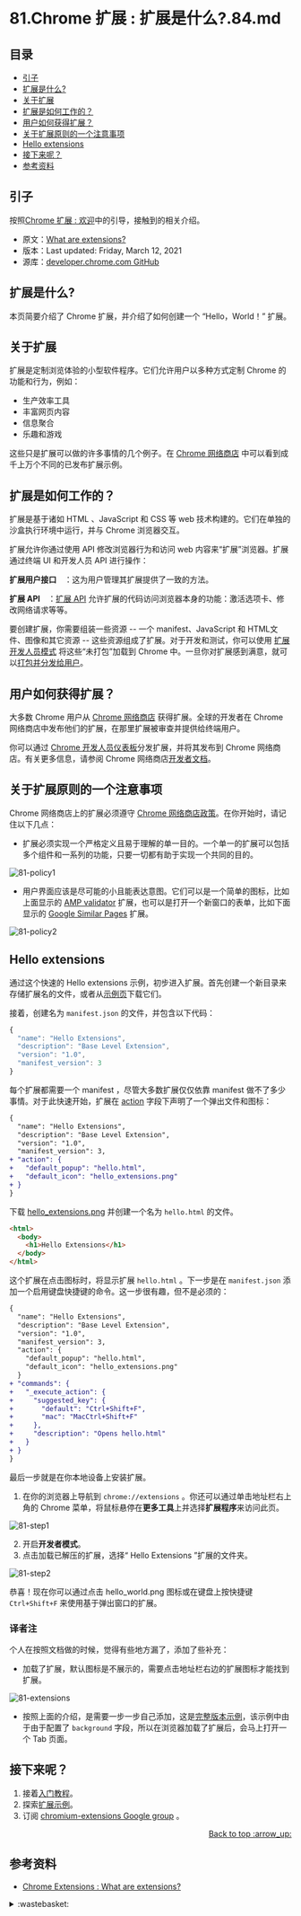 # 81.Chrome 扩展 : 扩展是什么?.84.md
## <a name="index"></a> 目录
- [引子](#start)
- [扩展是什么?](#what)
- [关于扩展](#about)
- [扩展是如何工作的？](#how)
- [用户如何获得扩展？](#get)
- [关于扩展原则的一个注意事项](#note)
- [Hello extensions](#hello)
- [接下来呢？](#next)
- [参考资料](#reference)


## <a name="start"></a> 引子
按照[Chrome 扩展 : 欢迎][url-19]中的引导，接触到的相关介绍。

- 原文：[What are extensions?][url-1]
- 版本：Last updated: Friday, March 12, 2021
- 源库：[developer.chrome.com GitHub][url-2]

## <a name="what"></a> 扩展是什么?
本页简要介绍了 Chrome 扩展，并介绍了如何创建一个 “Hello，World！” 扩展。

## <a name="about"></a> 关于扩展
扩展是定制浏览体验的小型软件程序。它们允许用户以多种方式定制 Chrome 的功能和行为，例如：
- 生产效率工具
- 丰富网页内容
- 信息聚合
- 乐趣和游戏

这些只是扩展可以做的许多事情的几个例子。在 [Chrome 网络商店][url-3] 中可以看到成千上万个不同的已发布扩展示例。

## <a name="how"></a> 扩展是如何工作的？
扩展是基于诸如 HTML 、JavaScript 和 CSS 等 web 技术构建的。它们在单独的沙盒执行环境中运行，并与 Chrome 浏览器交互。

扩展允许你通过使用 API 修改浏览器行为和访问 web 内容来“扩展”浏览器。扩展通过终端 UI 和开发人员 API 进行操作：

**扩展用户接口** ：这为用户管理其扩展提供了一致的方法。

**扩展 API** ：[扩展 API][url-4] 允许扩展的代码访问浏览器本身的功能：激活选项卡、修改网络请求等等。

要创建扩展，你需要组装一些资源 -- 一个 manifest、JavaScript 和 HTML文件、图像和其它资源 -- 这些资源组成了扩展。对于开发和测试，你可以使用 [扩展开发人员模式][url-5] 将这些“未打包”加载到 Chrome 中。一旦你对扩展感到满意，就可以[打包并分发给用户][url-6]。

## <a name="get"></a> 用户如何获得扩展？
大多数 Chrome 用户从 [Chrome 网络商店][url-3] 获得扩展。全球的开发者在 Chrome 网络商店中发布他们的扩展，在那里扩展被审查并提供给终端用户。

你可以通过 [Chrome 开发人员仪表板][url-7]分发扩展，并将其发布到 Chrome 网络商店。有关更多信息，请参阅 Chrome 网络商店[开发者文档][url-8]。


## <a name="note"></a> 关于扩展原则的一个注意事项
Chrome 网络商店上的扩展必须遵守 [Chrome 网络商店政策][url-9]。在你开始时，请记住以下几点：
- 扩展必须实现一个严格定义且易于理解的单一目的。一个单一的扩展可以包括多个组件和一系列的功能，只要一切都有助于实现一个共同的目的。

![81-policy1][url-local-1]

- 用户界面应该是尽可能的小且能表达意图。它们可以是一个简单的图标，比如上面显示的 [AMP validator][url-10] 扩展，也可以是打开一个新窗口的表单，比如下面显示的 [Google Similar Pages][url-11] 扩展。

![81-policy2][url-local-2]

## <a name="hello"></a> Hello extensions
通过这个快速的 Hello extensions 示例，初步进入扩展。首先创建一个新目录来存储扩展名的文件，或者从[示例页][url-12]下载它们。

接着，创建名为 `manifest.json` 的文件，并包含以下代码：
```js
{
  "name": "Hello Extensions",
  "description": "Base Level Extension",
  "version": "1.0",
  "manifest_version": 3
}
```
每个扩展都需要一个 manifest ，尽管大多数扩展仅仅依靠 manifest 做不了多少事情。对于此快速开始，扩展在 [action][url-13] 字段下声明了一个弹出文件和图标：

```diff
{
  "name": "Hello Extensions",
  "description": "Base Level Extension",
  "version": "1.0",
  "manifest_version": 3,
+ "action": {
+   "default_popup": "hello.html",
+   "default_icon": "hello_extensions.png"
+ }
}
```

下载 [hello_extensions.png][url-14] 并创建一个名为 `hello.html` 的文件。

```html
<html>
  <body>
    <h1>Hello Extensions</h1>
  </body>
</html>
```

这个扩展在点击图标时，将显示扩展 `hello.html` 。下一步是在 `manifest.json` 添加一个启用键盘快捷键的命令。这一步很有趣，但不是必须的：

```diff
{
  "name": "Hello Extensions",
  "description": "Base Level Extension",
  "version": "1.0",
  "manifest_version": 3,
  "action": {
    "default_popup": "hello.html",
    "default_icon": "hello_extensions.png"
  }
+ "commands": {
+   "_execute_action": {
+     "suggested_key": {
+       "default": "Ctrl+Shift+F",
+       "mac": "MacCtrl+Shift+F"
+     },
+     "description": "Opens hello.html"
+   }
+ }
}
```

最后一步就是在你本地设备上安装扩展。
1. 在你的浏览器上导航到 `chrome://extensions` 。你还可以通过单击地址栏右上角的 Chrome 菜单，将鼠标悬停在**更多工具**上并选择**扩展程序**来访问此页。

![81-step1][url-local-3]

2. 开启**开发者模式**。
3. 点击加载已解压的扩展，选择“ Hello Extensions ”扩展的文件夹。

![81-step2][url-local-4]

恭喜！现在你可以通过点击 hello_world.png 图标或在键盘上按快捷键 `Ctrl+Shift+F` 来使用基于弹出窗口的扩展。

### 译者注
个人在按照文档做的时候，觉得有些地方漏了，添加了些补充：
- 加载了扩展，默认图标是不展示的，需要点击地址栏右边的扩展图标才能找到扩展。

![81-extensions][url-local-5]

- 按照上面的介绍，是需要一步一步自己添加，这是[完整版本示例][url-18]，该示例中由于由于配置了 `background` 字段，所以在浏览器加载了扩展后，会马上打开一个 Tab 页面。


## <a name="next"></a> 接下来呢？
1. 接着[入门教程][url-15]。
2. 探索[扩展示例][url-16]。
3. 订阅 [chromium-extensions Google group][url-17] 。


<div align="right"><a href="#index">Back to top :arrow_up:</a></div>

## <a name="reference"></a> 参考资料
- [Chrome Extensions : What are extensions?][url-1]

[url-1]:https://developer.chrome.com/docs/extensions/mv3/overview/
[url-2]:https://github.com/GoogleChrome/developer.chrome.com
[url-3]:https://chrome.google.com/webstore/category/extensions
[url-4]:https://developer.chrome.com/docs/extensions/reference/
[url-5]:https://developer.chrome.com/docs/extensions/mv3/getstarted/#manifest
[url-6]:https://developer.chrome.com/docs/webstore/publish/
[url-7]:https://chrome.google.com/webstore/devconsole
[url-8]:https://developer.chrome.com/docs/webstore/
[url-9]:https://developer.chrome.com/docs/webstore/program_policies/
[url-10]:https://chrome.google.com/webstore/detail/amp-validator/nmoffdblmcmgeicmolmhobpoocbbmknc
[url-11]:https://chrome.google.com/webstore/detail/packagetrack-package-trac/hoipjclokbelgffomjhhiflphegpmlpe
[url-12]:https://developer.chrome.com/docs/extensions/mv3/samples#search:hello
[url-13]:https://developer.chrome.com/docs/extensions/reference/action/
[url-14]:https://storage.googleapis.com/chrome-gcs-uploader.appspot.com/image/WlD8wC6g8khYWPJUsQceQkhXSlv1/gmKIT88Ha1z8VBMJFOOH.png
[url-15]:https://developer.chrome.com/docs/extensions/mv3/getstarted/
[url-16]:https://github.com/GoogleChrome/chrome-extensions-samples
[url-17]:http://groups.google.com/a/chromium.org/group/chromium-extensions
[url-18]:https://github.com/XXHolic/extensions
[url-19]:https://github.com/XXHolic/blog/issues/83

[url-local-1]:./images/81/policy1.png
[url-local-2]:./images/81/policy2.png
[url-local-3]:./images/81/step1.png
[url-local-4]:./images/81/step2.png
[url-local-5]:./images/81/extensions.png





<details>
<summary>:wastebasket:</summary>

很早的时候就听闻了[《DARK SOULS™ III》][url-game]，也看过一些游戏视频，我也很早买了这个游戏，也是在打骨折的时候买的。

前段时间终于开始玩了，经过了 4 个小时之后，最后决定还是要抽专门的时间玩才行。原因有：
- 这个游戏机制之前从来没有接触过，跟之前接触的动作类游戏很不一样，操作要练习。
- 对于没玩过这个，有些地方很容易被小怪阴死，看着像小怪，上去几下就被干死。
- 一旦死亡或者在休息点恢复，当前场景下所有的怪都会重新刷新，这让我有些难受，推进剧情较费时。
- 主线剧情没有明确的引导，走错路很容易被怪干死，想靠自己开荒探索，感觉不切实际，难以体验到游戏的乐趣。

![81-poster][url-local-poster]

</details>

[url-game]:https://store.steampowered.com/app/374320/DARK_SOULS_III/
[url-local-poster]:./images/81/poster.jpg
